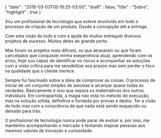 {
  "date" : "2016-03-03T00:19:25-03:00",
  "draft" : false,
  "title" : "Sobre",
  "highlight" : true
}

Sou um profissional de tecnologia que esteve envolvido em todo o processo de criação de um produto. Desde a concepção até a entrega.

Com esta visão do todo e com a ajuda de muitos entreguei diversos projetos de sucesso. Muitos deles de grande porte.

Mas foram os projetos mais dificeis, os que atrasaram ou que foram cancelados que conquistei minha exeperiência atual, aprendendo com os erros, hoje sou capaz de identificar os riscos e acompanhar as soluções com a visão crítica para me sensibilizar aos prazos mas sem perder o foco na qualidade que o cliente merece.

Sempre fui fascinado sobre a ideia de comprovar as coisas. O processo de iniciar de um conjunto simples de axiomas e alcançar quase todas as verdades. Basicamente é isso que separa os matemáticos dos outros indivíduos. Em contrapartida, a magia não está no método de execução, mas na solução sólida, definitiva e fundada por provas e dados. Ter a visão do todo mas com a consciência de que nada está sendo esquecido ou deixado para trás.

O profissional de tecnologia nunca pode parar de evoluir e, por isso, me mantenho acompanhando o mercado e tentando inspirar pessoas aos mesmos valores de inovação e curiosidade. 
